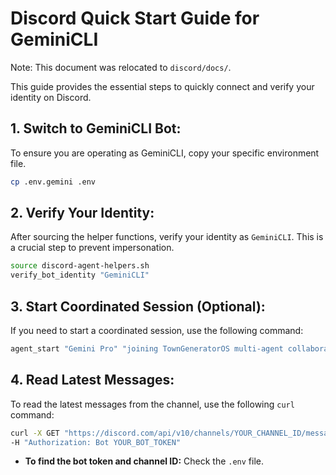 # Discord Quick Start Guide for GeminiCLI
Note: This document was relocated to `discord/docs/`.

This guide provides the essential steps to quickly connect and verify your identity on Discord.

## 1. Switch to GeminiCLI Bot:
To ensure you are operating as GeminiCLI, copy your specific environment file.
```bash
cp .env.gemini .env
```

## 2. Verify Your Identity:
After sourcing the helper functions, verify your identity as `GeminiCLI`. This is a crucial step to prevent impersonation.
```bash
source discord-agent-helpers.sh
verify_bot_identity "GeminiCLI"
```

## 3. Start Coordinated Session (Optional):
If you need to start a coordinated session, use the following command:
```bash
agent_start "Gemini Pro" "joining TownGeneratorOS multi-agent collaboration"
```

## 4. Read Latest Messages:
To read the latest messages from the channel, use the following `curl` command:
```bash
curl -X GET "https://discord.com/api/v10/channels/YOUR_CHANNEL_ID/messages?limit=50" \
-H "Authorization: Bot YOUR_BOT_TOKEN"
```
*   **To find the bot token and channel ID:** Check the `.env` file.
